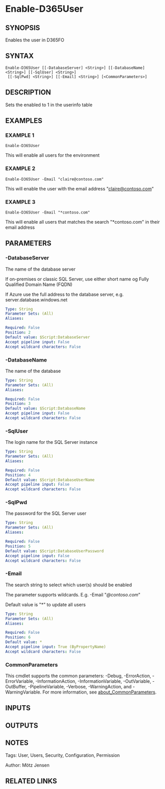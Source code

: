 ﻿---
external help file: d365fo.tools-help.xml
Module Name: d365fo.tools
online version:
schema: 2.0.0
---

# Enable-D365User

## SYNOPSIS
Enables the user in D365FO

## SYNTAX

```
Enable-D365User [[-DatabaseServer] <String>] [[-DatabaseName] <String>] [[-SqlUser] <String>]
 [[-SqlPwd] <String>] [[-Email] <String>] [<CommonParameters>]
```

## DESCRIPTION
Sets the enabled to 1 in the userinfo table

## EXAMPLES

### EXAMPLE 1
```
Enable-D365User
```

This will enable all users for the environment

### EXAMPLE 2
```
Enable-D365User -Email "claire@contoso.com"
```

This will enable the user with the email address "claire@contoso.com"

### EXAMPLE 3
```
Enable-D365User -Email "*contoso.com"
```

This will enable all users that matches the search "*contoso.com" in their email address

## PARAMETERS

### -DatabaseServer
The name of the database server

If on-premises or classic SQL Server, use either short name og Fully Qualified Domain Name (FQDN)

If Azure use the full address to the database server, e.g.
server.database.windows.net

```yaml
Type: String
Parameter Sets: (All)
Aliases:

Required: False
Position: 2
Default value: $Script:DatabaseServer
Accept pipeline input: False
Accept wildcard characters: False
```

### -DatabaseName
The name of the database

```yaml
Type: String
Parameter Sets: (All)
Aliases:

Required: False
Position: 3
Default value: $Script:DatabaseName
Accept pipeline input: False
Accept wildcard characters: False
```

### -SqlUser
The login name for the SQL Server instance

```yaml
Type: String
Parameter Sets: (All)
Aliases:

Required: False
Position: 4
Default value: $Script:DatabaseUserName
Accept pipeline input: False
Accept wildcard characters: False
```

### -SqlPwd
The password for the SQL Server user

```yaml
Type: String
Parameter Sets: (All)
Aliases:

Required: False
Position: 5
Default value: $Script:DatabaseUserPassword
Accept pipeline input: False
Accept wildcard characters: False
```

### -Email
The search string to select which user(s) should be enabled

The parameter supports wildcards.
E.g.
-Email "*@contoso.com*"

Default value is "*" to update all users

```yaml
Type: String
Parameter Sets: (All)
Aliases:

Required: False
Position: 6
Default value: *
Accept pipeline input: True (ByPropertyName)
Accept wildcard characters: False
```

### CommonParameters
This cmdlet supports the common parameters: -Debug, -ErrorAction, -ErrorVariable, -InformationAction, -InformationVariable, -OutVariable, -OutBuffer, -PipelineVariable, -Verbose, -WarningAction, and -WarningVariable. For more information, see [about_CommonParameters](http://go.microsoft.com/fwlink/?LinkID=113216).

## INPUTS

## OUTPUTS

## NOTES
Tags: User, Users, Security, Configuration, Permission

Author: Mötz Jensen

## RELATED LINKS
